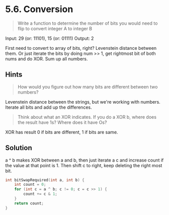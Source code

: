 # 5.6. Conversion

> Write a function to determine the number of bits you would need to flip to convert integer A to integer B

Input: 29 (or: 11101), 15 (or: 01111)
Output: 2

First need to convert to array of bits, right? Levenstein distance between them. Or just iterate the bits by doing num >> 1, get rightmost bit of both nums and do XOR. Sum up all numbers.

## Hints

> How would you figure out how many bits are different between two numbers?

Levenstein distance between the strings, but we're working with numbers. Iterate all bits and add up the differences.

> Think about what an XOR indicates. If you do a XOR b, where does the result have 1s? Where does it have Os?

XOR has result 0 if bits are different, 1 if bits are same.

## Solution

a ^ b makes XOR between a and b, then just iterate a c and increase count if the value at that point is 1. Then shift c to right, keep deleting the right most bit.

```c++
int bitSwapRequired(int a, int b) {
    int count = 0;
    for (int c = a ^ b; c != 0; c = c >> 1) {
        count += c & 1;
    }
    return count;
}
```
